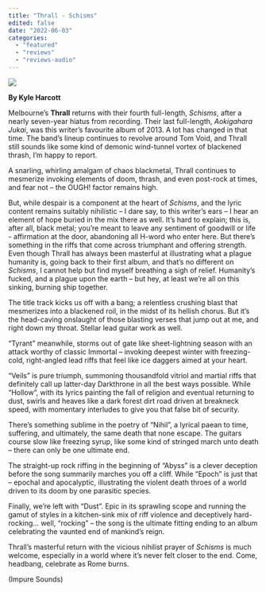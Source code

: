 ```yaml
---
title: "Thrall - Schisms"
edited: false
date: "2022-06-03"
categories:
  - "featured"
  - "reviews"
  - "reviews-audio"
---
```


[![](https://hellbound.ca/wp-content/uploads/2022/06/a1111110176_10.jpg)](https://hellbound.ca/wp-content/uploads/2022/06/a1111110176_10.jpg)

**By Kyle Harcott**

Melbourne’s **Thrall** returns with their fourth full-length, _Schisms_, after a nearly seven-year hiatus from recording. Their last full-length, _Aokigahara Jukai_, was this writer’s favourite album of 2013. A lot has changed in that time. The band’s lineup continues to revolve around Tom Void, and Thrall still sounds like some kind of demonic wind-tunnel vortex of blackened thrash, I’m happy to report.

A snarling, whirling amalgam of chaos blackmetal, Thrall continues to mesmerize invoking elements of doom, thrash, and even post-rock at times, and fear not – the OUGH! factor remains high.

But, while despair is a component at the heart of _Schisms_, and the lyric content remains suitably nihilistic – I dare say, to this writer’s ears – I hear an element of hope buried in the mix there as well. It’s hard to explain; this is, after all, black metal; you’re meant to leave any sentiment of goodwill or life - affirmation at the door, abandoning all H-word who enter here. But there’s something in the riffs that come across triumphant and offering strength. Even though Thrall has always been masterful at illustrating what a plague humanity is, going back to their first album, and that’s no different on _Schisms_, I cannot help but find myself breathing a sigh of relief. Humanity’s fucked, and a plague upon the earth – but hey, at least we’re all on this sinking, burning ship together.

The title track kicks us off with a bang; a relentless crushing blast that mesmerizes into a blackened roil, in the midst of its hellish chorus. But it’s the head-caving onslaught of those blasting verses that jump out at me, and right down my throat. Stellar lead guitar work as well.

“Tyrant” meanwhile, storms out of gate like sheet-lightning season with an attack worthy of classic Immortal – invoking deepest winter with freezing-cold, right-angled lead riffs that feel like ice daggers aimed at your heart.

“Veils” is pure triumph, summoning thousandfold vitriol and martial riffs that definitely call up latter-day Darkthrone in all the best ways possible. While “Hollow”, with its lyrics painting the fall of religion and eventual returning to dust, swirls and heaves like a dark forest dirt road driven at breakneck speed, with momentary interludes to give you that false bit of security.

There’s something sublime in the poetry of “Nihil”, a lyrical paean to time, suffering, and ultimately, the same death that none escape. The guitars course slow like freezing syrup, like some kind of stringed march unto death – there can only be one ultimate end.

The straight-up rock riffing in the beginning of “Abyss” is a clever deception before the song summarily marches you off a cliff. While “Epoch” is just that – epochal and apocalyptic, illustrating the violent death throes of a world driven to its doom by one parasitic species.

Finally, we’re left with “Dust”. Epic in its sprawling scope and running the gamut of styles in a kitchen-sink mix of riff violence and deceptively hard-rocking… well, “rocking” – the song is the ultimate fitting ending to an album celebrating the vaunted end of mankind’s reign.

Thrall’s masterful return with the vicious nihilist prayer of _Schisms_ is much welcome, especially in a world where it’s never felt closer to the end. Come, headbang, celebrate as Rome burns.

(Impure Sounds)
